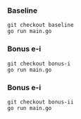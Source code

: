 ### Baseline
```
git checkout baseline
go run main.go
```
### Bonus e-i
```
git checkout bonus-i
go run main.go
```
### Bonus e-i
```
git checkout bonus-ii
go run main.go
```